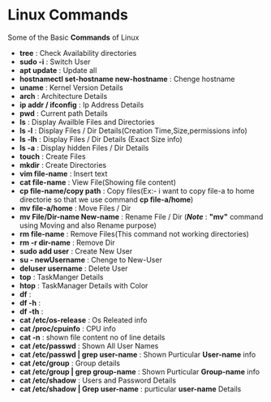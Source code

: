 # Linux Commands

Some of the Basic **Commands** of Linux

- **tree**  : Check Availability directories
- **sudo -i**   : Switch User
- **apt update** : Update all
- **hostnamectl set-hostname new-hostname** : Chenge hostname
- **uname** : Kernel Version Details
- **arch** : Architecture Details
- **ip addr / ifconfig** : Ip Address Details
- **pwd** : Current path Details
- **ls** : Display Availble Files and Directories
- **ls -l** : Display Files / Dir Details(Creation Time,Size,permissions info)
- **ls -lh** : Display Files / Dir Details (Exact Size info)
- **ls -a** : Display hidden Files / Dir Details
- **touch** : Create Files
- **mkdir** : Create Directories
- **vim file-name** : Insert text
- **cat file-name** : View File(Showing file content)
- **cp file-name/copy path** : Copy files(Ex:- i want to copy file-a to home directorie so that we use command **cp file-a/home**)
- **mv file-a/home** : Move Files / Dir
- **mv File/Dir-name New-name** : Rename File / Dir (***Note*** : **"mv"** command using Moving and also Rename purpose)
- **rm file-name** : Remove Files(This command not working directories)
- **rm -r dir-name** : Remove Dir
- **sudo add user** : Create New User
- **su - newUsername** : Chenge to New-User
- **deluser username** : Delete User
- **top** : TaskManger Details
- **htop** : TaskManager Details with Color
- **df** :
- **df -h** :
- **df -th** :
- **cat /etc/os-release** : Os Releated info
- **cat /proc/cpuinfo** : CPU info
- **cat -n** : shown file content no of line details
- **cat /etc/passwd** : Shown All User Names
- **cat /etc/passwd | grep user-name** : Shown Purticular **User-name** info
- **cat /etc/group** : Group details
- **cat /etc/group | grep group-name** : Shown Purticular **Group-name** info
- **cat /etc/shadow** : Users and Password Details
- **cat /etc/shadow | Grep user-name** : purticular **user-name** Details
